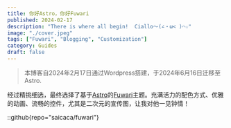 ```yaml
---
title: 你好Astro，你好Fuwari
published: 2024-02-17
description: "There is where all begin!  Ciallo～(∠・ω< )⌒☆"
image: "./cover.jpeg"
tags: ["Fuwari", "Blogging", "Customization"]
category: Guides
draft: false
---
```


> 本博客自2024年2月17日通过Wordpress搭建，于2024年6月16日迁移至Astro.

经过精挑细选，最终选择了基于[Astro](https://astro.build/)的[Fuwari](https://github.com/saicaca/fuwari)主题。充满活力的配色方式、优雅的动画、流畅的控件，尤其是二次元的宣传图，让我对他一见钟情！

::github{repo="saicaca/fuwari"}